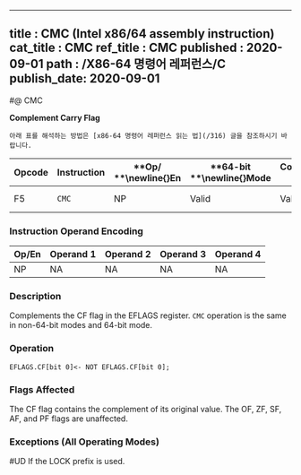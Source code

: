 ----------------------------
title : CMC (Intel x86/64 assembly instruction)
cat_title : CMC
ref_title : CMC
published : 2020-09-01
path : /X86-64 명령어 레퍼런스/C
publish_date: 2020-09-01
----------------------------


#@ CMC

**Complement Carry Flag**

```lec-info
아래 표를 해석하는 방법은 [x86-64 명령어 레퍼런스 읽는 법](/316) 글을 참조하시기 바랍니다.
```

|**Opcode**|**Instruction**|**Op/ **\newline{}**En**|**64-bit **\newline{}**Mode**|**Compat/**\newline{}**Leg Mode**|**Description**|
|----------|---------------|------------------------|-----------------------------|---------------------------------|---------------|
|F5|`CMC` |NP|Valid|Valid|Complement CF flag.|
### Instruction Operand Encoding


|Op/En|Operand 1|Operand 2|Operand 3|Operand 4|
|-----|---------|---------|---------|---------|
|NP|NA|NA|NA|NA|
### Description


Complements the CF flag in the EFLAGS register. `CMC` operation is the same in non-64-bit modes and 64-bit mode.


### Operation

```info-verb
EFLAGS.CF[bit 0]<- NOT EFLAGS.CF[bit 0];
```
### Flags Affected


The CF flag contains the complement of its original value. The OF, ZF, SF, AF, and PF flags are unaffected.

### Exceptions (All Operating Modes)


#UD  If the LOCK prefix is used.

